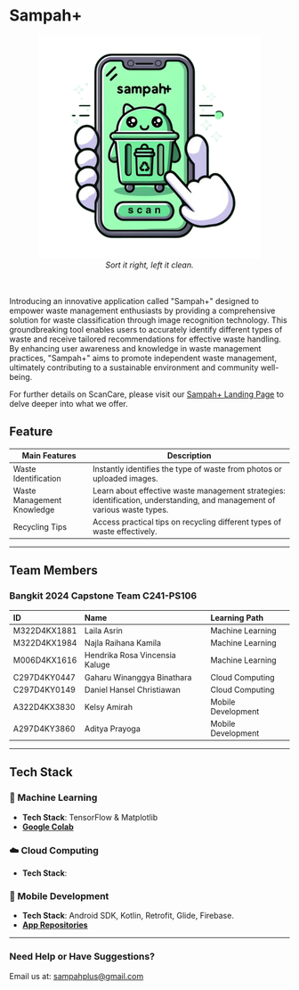 # Sampah+

<div align="center">
  <img src="/assets/logo.png" width="400" height="400"><br>
  <i>Sort it right, left it clean.</i>
  <br>
  <br>
  <br>
</div>

Introducing an innovative application called "Sampah+" designed to empower waste management enthusiasts by providing a comprehensive solution for waste classification through image recognition technology. This groundbreaking tool enables users to accurately identify different types of waste and receive tailored recommendations for effective waste handling. By enhancing user awareness and knowledge in waste management practices, "Sampah+" aims to promote independent waste management, ultimately contributing to a sustainable environment and community well-being.

For further details on ScanCare, please visit our [Sampah+ Landing Page](https://landing-page-dot-sampahplus.et.r.appspot.com/) to delve deeper into what we offer.

## Feature 

| Main Features                | Description                                                                                                              |
|------------------------------|--------------------------------------------------------------------------------------------------------------------------|
| Waste Identification         | Instantly identifies the type of waste from photos or uploaded images.                                                   |
| Waste Management Knowledge   | Learn about effective waste management strategies: identification, understanding, and management of various waste types. |
| Recycling Tips               | Access practical tips on recycling different types of waste effectively.                                                 |

---

## Team Members
### Bangkit 2024 Capstone Team C241-PS106

| ID              | Name                               | Learning Path       |
|:----------------|:-----------------------------------|:--------------------|
| M322D4KX1881     | Laila Asrin                       | Machine Learning    |
| M322D4KX1984     | Najla Raihana Kamila              | Machine Learning    |
| M006D4KX1616     | Hendrika Rosa Vincensia Kaluge    | Machine Learning    |
| C297D4KY0447     | Gaharu Winanggya Binathara        | Cloud Computing     |
| C297D4KY0149     | Daniel Hansel Christiawan         | Cloud Computing     |
| A322D4KX3830     | Kelsy Amirah                      | Mobile Development  |
| A297D4KY3860     | Aditya Prayoga                    | Mobile Development  |

---

## Tech Stack

### 🤖 Machine Learning
- **Tech Stack**: TensorFlow & Matplotlib
- **[Google Colab](https://colab.research.google.com/drive/18V4tLH0bb_NlioRpkO-g5LZbR1mRPMAw?usp=sharing)**

### ☁️ Cloud Computing
- **Tech Stack**: 

### 📱 Mobile Development
- **Tech Stack**: Android SDK, Kotlin, Retrofit, Glide, Firebase.
- **[App Repositories](https://github.com/SampahPlus/SampahPlusApp)**

---

### Need Help or Have Suggestions?
Email us at: [sampahplus@gmail.com](mailto:sampahplus@gmail.com)
